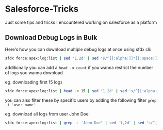 # Salesforce-Tricks
Just some tips and tricks I encountered working on salesforce as a platform 

## Download Debug Logs in Bulk
Here's how you can download multiple debug logs at once using sfdx cli: 
```bash
sfdx force:apex:log:list | sed '1,2d' | sed 's/^[[:alpha:]]*[[:space:]]*[[:digit:]]*[[:space:]]*//g' | sed 's/[[:space:]].*//g' | while read line; do sfdx force:apex:log:get --logid $line > path_to_log_folder/$line ; done
```

additionally you can add a `head -n count`  if you wanna restrict the number of logs you wanna download

eg. downloading first 15 logs
 ```bash
sfdx force:apex:log:list | head -n 15 | sed '1,2d' | sed 's/^[[:alpha:]]*[[:space:]]*[[:digit:]]*[[:space:]]*//g' | sed 's/[[:space:]].*//g' | while read line; do sfdx force:apex:log:get --logid $line > path_to_log_folder/$line ; done
```

you can also filter these by specific users by adding the following filter `grep -i 'user name'` 

eg. download all logs from user John Doe 
 ```bash
sfdx force:apex:log:list | grep -i 'John Doe' | sed '1,2d' | sed 's/^[[:alpha:]]*[[:space:]]*[[:digit:]]*[[:space:]]*//g' | sed 's/[[:space:]].*//g' | while read line; do sfdx force:apex:log:get --logid $line > path_to_log_folder/$line ; done
```
